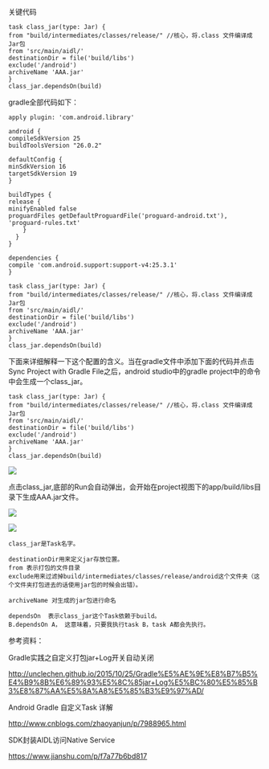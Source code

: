关键代码
   
    task class_jar(type: Jar) {
    from "build/intermediates/classes/release/" //核心，将.class 文件编译成Jar包
    from 'src/main/aidl/'
    destinationDir = file('build/libs')
    exclude('/android')
    archiveName 'AAA.jar'
    }
    class_jar.dependsOn(build)





gradle全部代码如下：


    apply plugin: 'com.android.library'
    
    android {
    compileSdkVersion 25
    buildToolsVersion "26.0.2"
    
    defaultConfig {
    minSdkVersion 16
    targetSdkVersion 19
    }
    
    buildTypes {
    release {
    minifyEnabled false
    proguardFiles getDefaultProguardFile('proguard-android.txt'), 'proguard-rules.txt'
        }
      }
    }
    
    dependencies {
    compile 'com.android.support:support-v4:25.3.1'
    }

    task class_jar(type: Jar) {
    from "build/intermediates/classes/release/" //核心，将.class 文件编译成Jar包
    from 'src/main/aidl/'
    destinationDir = file('build/libs')
    exclude('/android')
    archiveName 'AAA.jar'
    }
    class_jar.dependsOn(build)
    
    
下面来详细解释一下这个配置的含义。当在gradle文件中添加下面的代码并点击Sync Project with Gradle File之后，android studio中的gradle project中的命令中会生成一个class_jar。

    task class_jar(type: Jar) {
    from "build/intermediates/classes/release/" //核心，将.class 文件编译成Jar包
    from 'src/main/aidl/'
    destinationDir = file('build/libs')
    exclude('/android')
    archiveName 'AAA.jar'
    }
    class_jar.dependsOn(build)


![](https://i.imgur.com/BXIGubL.png)

点击class_jar,底部的Run会自动弹出，会开始在project视图下的app/build/libs目录下生成AAA.jar文件。

![](https://i.imgur.com/1boV483.png)

![](https://i.imgur.com/kWLsW6M.png)


    
    class_jar是Task名字。
    
    destinationDir用来定义jar存放位置。
    from 表示打包的文件目录
    exclude用来过滤掉build/intermediates/classes/release/android这个文件夹（这个文件夹打包进去的话使用jar包的时候会出错）。
    
    archiveName 对生成的jar包进行命名

    dependsOn  表示class_jar这个Task依赖于build。
    B.dependsOn A， 这意味着，只要我执行task B，task A都会先执行。

参考资料：

Gradle实践之自定义打包jar+Log开关自动关闭

http://unclechen.github.io/2015/10/25/Gradle%E5%AE%9E%E8%B7%B5%E4%B9%8B%E6%89%93%E5%8C%85jar+Log%E5%BC%80%E5%85%B3%E8%87%AA%E5%8A%A8%E5%85%B3%E9%97%AD/

Android Gradle 自定义Task 详解

http://www.cnblogs.com/zhaoyanjun/p/7988965.html

SDK封装AIDL访问Native Service

https://www.jianshu.com/p/f7a77b6bd817